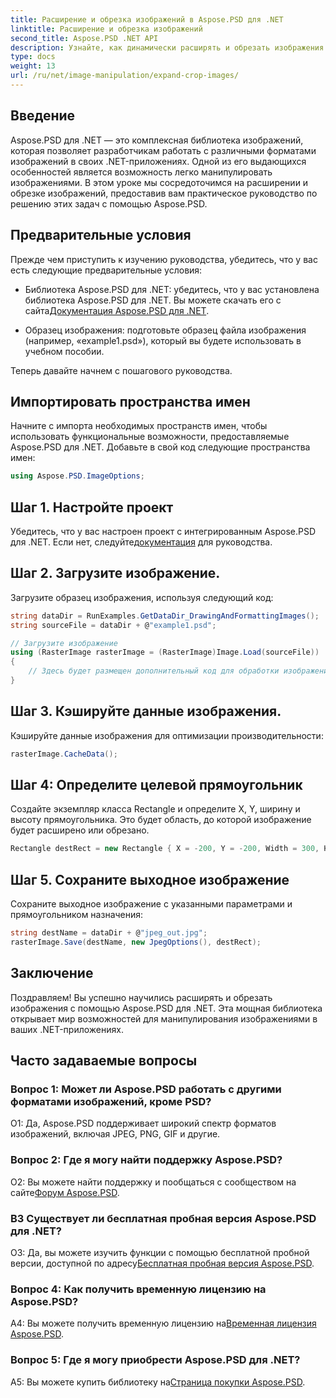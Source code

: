 ```yaml
---
title: Расширение и обрезка изображений в Aspose.PSD для .NET
linktitle: Расширение и обрезка изображений
second_title: Aspose.PSD .NET API
description: Узнайте, как динамически расширять и обрезать изображения с помощью Aspose.PSD для .NET. Следуйте нашему пошаговому руководству, чтобы без проблем манипулировать изображениями.
type: docs
weight: 13
url: /ru/net/image-manipulation/expand-crop-images/
---
```

## Введение

Aspose.PSD для .NET — это комплексная библиотека изображений, которая позволяет разработчикам работать с различными форматами изображений в своих .NET-приложениях. Одной из его выдающихся особенностей является возможность легко манипулировать изображениями. В этом уроке мы сосредоточимся на расширении и обрезке изображений, предоставив вам практическое руководство по решению этих задач с помощью Aspose.PSD.

## Предварительные условия

Прежде чем приступить к изучению руководства, убедитесь, что у вас есть следующие предварительные условия:

-  Библиотека Aspose.PSD для .NET: убедитесь, что у вас установлена библиотека Aspose.PSD для .NET. Вы можете скачать его с сайта[Документация Aspose.PSD для .NET](https://reference.aspose.com/psd/net/).

- Образец изображения: подготовьте образец файла изображения (например, «example1.psd»), который вы будете использовать в учебном пособии.

Теперь давайте начнем с пошагового руководства.

## Импортировать пространства имен

Начните с импорта необходимых пространств имен, чтобы использовать функциональные возможности, предоставляемые Aspose.PSD для .NET. Добавьте в свой код следующие пространства имен:

```csharp
using Aspose.PSD.ImageOptions;
```

## Шаг 1. Настройте проект

 Убедитесь, что у вас настроен проект с интегрированным Aspose.PSD для .NET. Если нет, следуйте[документация](https://reference.aspose.com/psd/net/) для руководства.

## Шаг 2. Загрузите изображение.

Загрузите образец изображения, используя следующий код:

```csharp
string dataDir = RunExamples.GetDataDir_DrawingAndFormattingImages();
string sourceFile = dataDir + @"example1.psd";

// Загрузите изображение
using (RasterImage rasterImage = (RasterImage)Image.Load(sourceFile))
{
    // Здесь будет размещен дополнительный код для обработки изображений
}
```

## Шаг 3. Кэшируйте данные изображения.

Кэшируйте данные изображения для оптимизации производительности:

```csharp
rasterImage.CacheData();
```

## Шаг 4: Определите целевой прямоугольник

Создайте экземпляр класса Rectangle и определите X, Y, ширину и высоту прямоугольника. Это будет область, до которой изображение будет расширено или обрезано.

```csharp
Rectangle destRect = new Rectangle { X = -200, Y = -200, Width = 300, Height = 300 };
```

## Шаг 5. Сохраните выходное изображение

Сохраните выходное изображение с указанными параметрами и прямоугольником назначения:

```csharp
string destName = dataDir + @"jpeg_out.jpg";
rasterImage.Save(destName, new JpegOptions(), destRect);
```

## Заключение

Поздравляем! Вы успешно научились расширять и обрезать изображения с помощью Aspose.PSD для .NET. Эта мощная библиотека открывает мир возможностей для манипулирования изображениями в ваших .NET-приложениях.

## Часто задаваемые вопросы

### Вопрос 1: Может ли Aspose.PSD работать с другими форматами изображений, кроме PSD?

О1: Да, Aspose.PSD поддерживает широкий спектр форматов изображений, включая JPEG, PNG, GIF и другие.

### Вопрос 2: Где я могу найти поддержку Aspose.PSD?

 О2: Вы можете найти поддержку и пообщаться с сообществом на сайте[Форум Aspose.PSD](https://forum.aspose.com/c/psd/34).

### В3 Существует ли бесплатная пробная версия Aspose.PSD для .NET?

 О3: Да, вы можете изучить функции с помощью бесплатной пробной версии, доступной по адресу[Бесплатная пробная версия Aspose.PSD](https://releases.aspose.com/).

### Вопрос 4: Как получить временную лицензию на Aspose.PSD?

 A4: Вы можете получить временную лицензию на[Временная лицензия Aspose.PSD](https://purchase.aspose.com/temporary-license/).

### Вопрос 5: Где я могу приобрести Aspose.PSD для .NET?

 A5: Вы можете купить библиотеку на[Страница покупки Aspose.PSD](https://purchase.aspose.com/buy).
